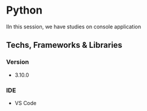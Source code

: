 # Python

IIn this session, we have studies on console application

## Techs, Frameworks & Libraries

### Version

* 3.10.0

### IDE

* VS Code
